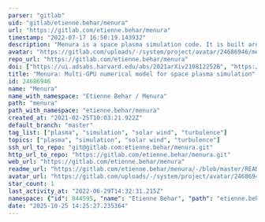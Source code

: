 ```yaml
---
parser: "gitlab"
uid: "gitlab/etienne.behar/menura"
url: "https://gitlab.com/etienne.behar/menura"
timestamp: "2022-07-17 16:50:19.143932"
description: "Menura is a space plasma simulation code. It is built around a hybrid Particle In Cell (PIC) solver, running on Graphics Processing Units. More informations on https://menura.readthedocs.io"
avatar: "https://gitlab.com/uploads/-/system/project/avatar/24686946/menura_logo2_thumb.png"
repo_url: "https://gitlab.com/etienne.behar/menura"
doi: ["https://ui.adsabs.harvard.edu/abs/2021arXiv210812252B", "https://ui.adsabs.harvard.edu/abs/2021ascl.soft09025B/abstract"]
title: "Menura: Multi-GPU numerical model for space plasma simulation"
id: 24686946
name: "Menura"
name_with_namespace: "Etienne Behar / Menura"
path: "menura"
path_with_namespace: "etienne.behar/menura"
created_at: "2021-02-25T10:03:21.922Z"
default_branch: "master"
tag_list: ["plasma", "simulation", "solar wind", "turbulence"]
topics: ["plasma", "simulation", "solar wind", "turbulence"]
ssh_url_to_repo: "git@gitlab.com:etienne.behar/menura.git"
http_url_to_repo: "https://gitlab.com/etienne.behar/menura.git"
web_url: "https://gitlab.com/etienne.behar/menura"
readme_url: "https://gitlab.com/etienne.behar/menura/-/blob/master/README.rst"
avatar_url: "https://gitlab.com/uploads/-/system/project/avatar/24686946/menura_logo2_thumb.png"
star_count: 1
last_activity_at: "2022-06-29T14:32:31.215Z"
namespace: {"id": 844595, "name": "Etienne Behar", "path": "etienne.behar", "kind": "user", "full_path": "etienne.behar", "parent_id": null, "avatar_url": "/uploads/-/system/user/avatar/707353/avatar.png", "web_url": "https://gitlab.com/etienne.behar"}
date: "2025-10-25 14:25:27.235364"
---
```

